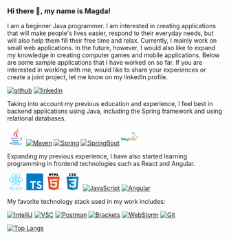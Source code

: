 ### Hi there 👋, my name is Magda!
I am a beginner Java programmer. I am interested in creating applications that will make people's lives easier, respond to their everyday needs, but will also help them fill their free time and relax. Currently, I mainly work on small web applications. In the future, however, I would also like to expand my knowledge in creating computer games and mobile applications. Below are some sample applications that I have worked on so far. If you are interested in working with me, would like to share your experiences or create a joint project, let me know on my linkedIn profile.



[<img src='https://cdn.jsdelivr.net/npm/simple-icons@3.0.1/icons/github.svg' alt='github' height='40'>](https://github.com/magdalenakiewralemanska)  [<img src='https://cdn.jsdelivr.net/npm/simple-icons@3.0.1/icons/linkedin.svg' alt='linkedin' height='40'>](https://www.linkedin.com/in/MagdalenaKiewra-Lemańska/)  


Taking into account my previous education and experience, I feel best in backend applications using Java, including the Spring framework and using relational databases.

[<img src='https://raw.githubusercontent.com/devicons/devicon/master/icons/java/java-original.svg' alt='Java' height='40'>](https://raw.githubusercontent.com/devicons/devicon/master/icons/java/java-original.svg) 
[<img src='https://user-images.githubusercontent.com/25181517/117207242-07d5a700-adf4-11eb-975e-be04e62b984b.png' alt='Maven' height='40'>](https://user-images.githubusercontent.com/25181517/117207242-07d5a700-adf4-11eb-975e-be04e62b984b.png) 
[<img src='https://camo.githubusercontent.com/4545b55c7771bbd175235c80b518dcbbf2f6ee0b984a51ad9363cba8cb70e67c/68747470733a2f2f7777772e766563746f726c6f676f2e7a6f6e652f6c6f676f732f737072696e67696f2f737072696e67696f2d69636f6e2e737667' alt='Spring' height='40'>](https://camo.githubusercontent.com/4545b55c7771bbd175235c80b518dcbbf2f6ee0b984a51ad9363cba8cb70e67c/68747470733a2f2f7777772e766563746f726c6f676f2e7a6f6e652f6c6f676f732f737072696e67696f2f737072696e67696f2d69636f6e2e737667) 
[<img src='https://user-images.githubusercontent.com/25181517/183891303-41f257f8-6b3d-487c-aa56-c497b880d0fb.png' alt='SpringBoot' height='40'>](https://user-images.githubusercontent.com/25181517/183891303-41f257f8-6b3d-487c-aa56-c497b880d0fb.png) 
[<img src='https://raw.githubusercontent.com/devicons/devicon/master/icons/mysql/mysql-original-wordmark.svg' alt='MySQL' height='40'>](https://raw.githubusercontent.com/devicons/devicon/master/icons/mysql/mysql-original-wordmark.svg) 

Expanding my previous experience, I have also started learning programming in frontend technologies such as React and Angular.

[<img src='https://raw.githubusercontent.com/devicons/devicon/master/icons/react/react-original-wordmark.svg' alt='React' height='40'>](https://raw.githubusercontent.com/devicons/devicon/master/icons/react/react-original-wordmark.svg) 
[<img src='https://raw.githubusercontent.com/devicons/devicon/master/icons/typescript/typescript-original.svg' alt='TypeScript' height='40'>](https://raw.githubusercontent.com/devicons/devicon/master/icons/typescript/typescript-original.svg) 
[<img src='https://raw.githubusercontent.com/devicons/devicon/master/icons/html5/html5-original-wordmark.svg' alt='HTML5' height='40'>](https://raw.githubusercontent.com/devicons/devicon/master/icons/html5/html5-original-wordmark.svg) 
[<img src='https://raw.githubusercontent.com/devicons/devicon/master/icons/css3/css3-original-wordmark.svg' alt='CSS3' height='40'>](https://raw.githubusercontent.com/devicons/devicon/master/icons/css3/css3-original-wordmark.svg) 
[<img src='https://cdn.jsdelivr.net/gh/devicons/devicon/icons/javascript/javascript-original.svg' alt='JavaScript' height='40'>](https://cdn.jsdelivr.net/gh/devicons/devicon/icons/javascript/javascript-original.svg) 
[<img src='https://cdn.jsdelivr.net/gh/devicons/devicon/icons/angularjs/angularjs-original.svg' alt='Angular' height='40'>](https://cdn.jsdelivr.net/gh/devicons/devicon/icons/angularjs/angularjs-original.svg) 

My favorite technology stack used in my work includes:

[<img src='https://user-images.githubusercontent.com/25181517/192108890-200809d1-439c-4e23-90d3-b090cf9a4eea.png' alt='IntelliJ' height='40'>](https://user-images.githubusercontent.com/25181517/192108890-200809d1-439c-4e23-90d3-b090cf9a4eea.png) 
[<img src='https://user-images.githubusercontent.com/25181517/192108891-d86b6220-e232-423a-bf5f-90903e6887c3.png' alt='VSC' height='40'>](https://user-images.githubusercontent.com/25181517/192108891-d86b6220-e232-423a-bf5f-90903e6887c3.png) 
[<img src='https://camo.githubusercontent.com/93b32389bf746009ca2370de7fe06c3b5146f4c99d99df65994f9ced0ba41685/68747470733a2f2f7777772e766563746f726c6f676f2e7a6f6e652f6c6f676f732f676574706f73746d616e2f676574706f73746d616e2d69636f6e2e737667' alt='Postman' height='40'>](https://camo.githubusercontent.com/93b32389bf746009ca2370de7fe06c3b5146f4c99d99df65994f9ced0ba41685/68747470733a2f2f7777772e766563746f726c6f676f2e7a6f6e652f6c6f676f732f676574706f73746d616e2f676574706f73746d616e2d69636f6e2e737667) 
[<img src='https://brackets.io/img/brackets.svg' alt='Brackets' height='40'>](https://brackets.io/img/brackets.svg) 
[<img src='https://cdn.jsdelivr.net/gh/devicons/devicon/icons/webstorm/webstorm-original.svg' alt='WebStorm' height='40'>](https://cdn.jsdelivr.net/gh/devicons/devicon/icons/webstorm/webstorm-original.svg) 
[<img src='https://camo.githubusercontent.com/fbfcb9e3dc648adc93bef37c718db16c52f617ad055a26de6dc3c21865c3321d/68747470733a2f2f7777772e766563746f726c6f676f2e7a6f6e652f6c6f676f732f6769742d73636d2f6769742d73636d2d69636f6e2e737667' alt='Git' height='40'>](https://camo.githubusercontent.com/fbfcb9e3dc648adc93bef37c718db16c52f617ad055a26de6dc3c21865c3321d/68747470733a2f2f7777772e766563746f726c6f676f2e7a6f6e652f6c6f676f732f6769742d73636d2f6769742d73636d2d69636f6e2e737667) 

[![Top Langs](https://github-readme-stats.vercel.app/api/top-langs/?username=magdalenakiewralemanska)](https://github.com/anuraghazra/github-readme-stats)

